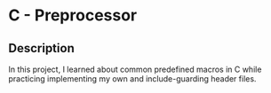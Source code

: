 # C - Preprocessor

## Description

In this project, I learned about common predefined macros in C while practicing implementing my own and include-guarding header files.
